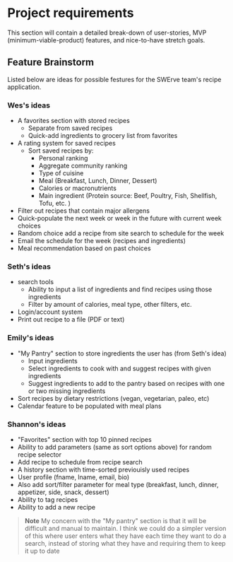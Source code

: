 # Project requirements
This section will contain a detailed break-down of user-stories, MVP (minimum-viable-product) features, and nice-to-have stretch goals.

## Feature Brainstorm
Listed below are ideas for possible festures for the SWErve team's recipe application.

### Wes's ideas
* A favorites section with stored recipes
  * Separate from saved recipes
  * Quick-add ingredients to grocery list from favorites
* A rating system for saved recipes
  * Sort saved recipes by:
    * Personal ranking
    * Aggregate community ranking
    * Type of cuisine
    * Meal (Breakfast, Lunch, Dinner, Dessert)
    * Calories or macronutrients
    * Main ingredient (Protein source: Beef, Poultry, Fish, Shellfish, Tofu, etc. )
* Filter out recipes that contain major allergens
* Quick-populate the next week or week in the future with current week choices
* Random choice add a recipe from site search to schedule for the week
* Email the schedule for the week (recipes and ingredients)
* Meal recommendation based on past choices

### Seth's ideas
* search tools
  * Ability to input a list of ingredients and find recipes using those ingredients
  * Filter by amount of calories, meal type, other filters, etc.
* Login/account system
* Print out recipe to a file (PDF or text) 

### Emily's ideas
* "My Pantry" section to store ingredients the user has (from Seth's idea)
   * Input ingredients
   * Select ingredients to cook with and suggest recipes with given ingredients
   * Suggest ingredients to add to the pantry based on recipes with one or two missing ingredients
* Sort recipes by dietary restrictions (vegan, vegetarian, paleo, etc)
* Calendar feature to be populated with meal plans

### Shannon's ideas
* "Favorites" section with top 10 pinned recipes
* Ability to add parameters (same as sort options above) for random recipe selector
* Add recipe to schedule from recipe search
* A history section with time-sorted previouisly used recipes
* User profile (fname, lname, email, bio)
* Also add sort/filter parameter for meal type (breakfast, lunch, dinner, appetizer, side, snack, dessert)
* Ability to tag recipes
* Ability to add a new recipe

> **Note**
> My concern with the "My pantry" section is that it will be difficult and manual to maintain. I think we could do a simpler version of this where user enters what they have each time they want to do a search, instead of storing what they have and requiring them to keep it up to date
